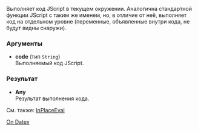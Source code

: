 Выполняет код JScript в текущем окружении. Аналогична стандартной функции JScript с таким же именем, но, в отличие от неё, выполняет код на отдельном уровне (переменные, объявленные внутри кода, не будут видны снаружи).

### Аргументы
- **code** (тип `String`)  
    Выполняемый код JScript.

### Результат
- **Any**  
    Результат выполнения кода.

См. также: [InPlaceEval](http://docs.datex.ru/article.htm?id=5665465792879477150)

[On Datex](http://docs.datex.ru/article.htm?id=5620250451197911778)